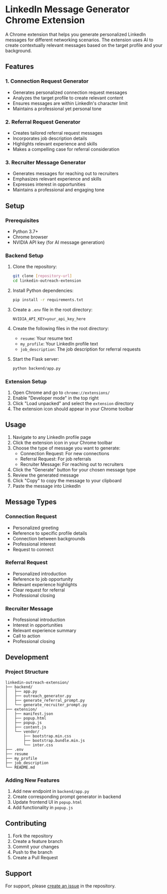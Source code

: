 # LinkedIn Message Generator Chrome Extension

A Chrome extension that helps you generate personalized LinkedIn messages for different networking scenarios. The extension uses AI to create contextually relevant messages based on the target profile and your background.

## Features

### 1. Connection Request Generator
- Generates personalized connection request messages
- Analyzes the target profile to create relevant content
- Ensures messages are within LinkedIn's character limit
- Maintains a professional yet personal tone

### 2. Referral Request Generator
- Creates tailored referral request messages
- Incorporates job description details
- Highlights relevant experience and skills
- Makes a compelling case for referral consideration

### 3. Recruiter Message Generator
- Generates messages for reaching out to recruiters
- Emphasizes relevant experience and skills
- Expresses interest in opportunities
- Maintains a professional and engaging tone

## Setup

### Prerequisites
- Python 3.7+
- Chrome browser
- NVIDIA API key (for AI message generation)

### Backend Setup
1. Clone the repository:
   ```bash
   git clone [repository-url]
   cd linkedin-outreach-extension
   ```

2. Install Python dependencies:
   ```bash
   pip install -r requirements.txt
   ```

3. Create a `.env` file in the root directory:
   ```
   NVIDIA_API_KEY=your_api_key_here
   ```

4. Create the following files in the root directory:
   - `resume`: Your resume text
   - `my_profile`: Your LinkedIn profile text
   - `job_description`: The job description for referral requests

5. Start the Flask server:
   ```bash
   python backend/app.py
   ```

### Extension Setup
1. Open Chrome and go to `chrome://extensions/`
2. Enable "Developer mode" in the top right
3. Click "Load unpacked" and select the `extension` directory
4. The extension icon should appear in your Chrome toolbar

## Usage

1. Navigate to any LinkedIn profile page
2. Click the extension icon in your Chrome toolbar
3. Choose the type of message you want to generate:
   - Connection Request: For new connections
   - Referral Request: For job referrals
   - Recruiter Message: For reaching out to recruiters
4. Click the "Generate" button for your chosen message type
5. Review the generated message
6. Click "Copy" to copy the message to your clipboard
7. Paste the message into LinkedIn

## Message Types

### Connection Request
- Personalized greeting
- Reference to specific profile details
- Connection between backgrounds
- Professional interest
- Request to connect

### Referral Request
- Personalized introduction
- Reference to job opportunity
- Relevant experience highlights
- Clear request for referral
- Professional closing

### Recruiter Message
- Professional introduction
- Interest in opportunities
- Relevant experience summary
- Call to action
- Professional closing

## Development

### Project Structure
```
linkedin-outreach-extension/
├── backend/
│   ├── app.py
│   ├── outreach_generator.py
│   ├── generate_referral_prompt.py
│   └── generate_recruiter_prompt.py
├── extension/
│   ├── manifest.json
│   ├── popup.html
│   ├── popup.js
│   ├── content.js
│   └── vendor/
│       ├── bootstrap.min.css
│       ├── bootstrap.bundle.min.js
│       └── inter.css
├── .env
├── resume
├── my_profile
├── job_description
└── README.md
```

### Adding New Features
1. Add new endpoint in `backend/app.py`
2. Create corresponding prompt generator in backend
3. Update frontend UI in `popup.html`
4. Add functionality in `popup.js`

## Contributing
1. Fork the repository
2. Create a feature branch
3. Commit your changes
4. Push to the branch
5. Create a Pull Request

## Support
For support, please [create an issue](repository-issues-url) in the repository.
